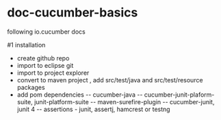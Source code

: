 # doc-cucumber-basics

following io.cucumber docs

#1 installation
  - create github repo
  - import to eclipse git
  - import to project explorer
  - convert to maven project , add src/test/java and src/test/resource packages
  - add pom dependencies
      -- cucumber-java
      -- cucumber-junit-plaform-suite, junit-platform-suite
      -- maven-surefire-plugin
      -- cucumber-junit, junit 4
      -- assertions - junit, assertj, hamcrest or testng
